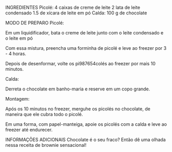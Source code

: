INGREDIENTES
Picolé:
4 caixas de creme de leite
2 lata de leite condensado
1.5 de xícara de leite em pó
Calda:
100 g de chocolate

MODO DE PREPARO
Picolé:

Em um liquidificador, bata o creme de leite junto com o leite condensado e o leite em pó

Com essa mistura, preencha uma forminha de picolé e leve ao freezer por 3 - 4 horas.

Depois de desenformar, volte os pi987654colés ao freezer por mais 10 minutos.

Calda:

Derreta o chocolate em banho-maria e reserve em um copo grande.

Montagem:

Após os 10 minutos no freezer, merguhe os picolés no chocolate, de maneira que ele cubra todo o picolé.

Em uma forma, com papel-manteiga, apoie os picolés com a calda e leve ao freezer até endurecer.

INFORMAÇÕES ADICIONAIS
Chocolate é o seu fraco? Então dê uma olhada nessa receita de brownie sensacional!
